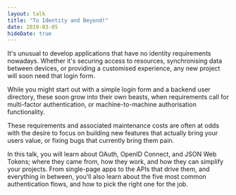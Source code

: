 ```yaml
---
layout: talk
title: "To Identity and Beyond!"
date: 2019-03-05
hideDate: true
---
```

It's unusual to develop applications that have no identity requirements nowadays. Whether it's securing access to resources, synchronising data between devices, or providing a customised experience, any new project will soon need that login form.

While you might start out with a simple login form and a backend user directory, these soon grow into their own beasts, when requirements call for multi-factor authentication, or machine-to-machine authorisation functionality.

These requirements and associated maintenance costs are often at odds with the desire to focus on building new features that actually bring your users value, or fixing bugs that currently bring them pain.

In this talk, you will learn about OAuth, OpenID Connect, and JSON Web Tokens; where they came from, how they work, and how they can simplify your projects. From single-page apps to the APIs that drive them, and everything in between, you'll also learn about the five most common authentication flows, and how to pick the right one for the job.
